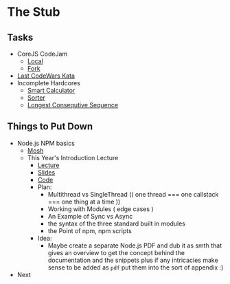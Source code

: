 # The Stub

## Tasks
- CoreJS CodeJam
  - [Local](./codejam-corejs)
  - [Fork](https://github.com/TomSssM/js-assignments)
- [Last CodeWars Kata](http://www.codewars.com/kata/functional-sql)
- Incomplete Hardcores
  - [Smart Calculator](https://github.com/TomSssM/smart-calculator)
  - [Sorter](https://github.com/TomSssM/sorter)
  - [Longest Consequtive Sequence](https://github.com/TomSssM/longest-consecutive-sequence)

## Things to Put Down
- Node.js NPM basics
  - [Mosh](https://youtu.be/TlB_eWDSMt4)
  - This Year's Introduction Lecture
    - [Lecture](https://youtu.be/CAvqa6Lj_Rg)
    - [Slides](https://slides.com/nikitarudy/deck-5#/)
    - [Code](https://github.com/TomSssM/nodejs-lecture/tree/master/node-js-and-npm-basics)
    - Plan:
      - Multithread vs SingleThread (( one thread === one callstack === one thing at a time ))
      - Working with Modules ( edge cases )
      - An Example of Sync vs Async
      - the syntax of the three standard built in modules
      - the Point of npm, npm scripts
    - Idea:
      - Maybe create a separate Node.js PDF and dub it as smth that gives an overview to get the concept 
      behind the documentation and the snippets plus if any intricacies make sense to be added as `pdf` put 
      them into the sort of appendix :)
- Next